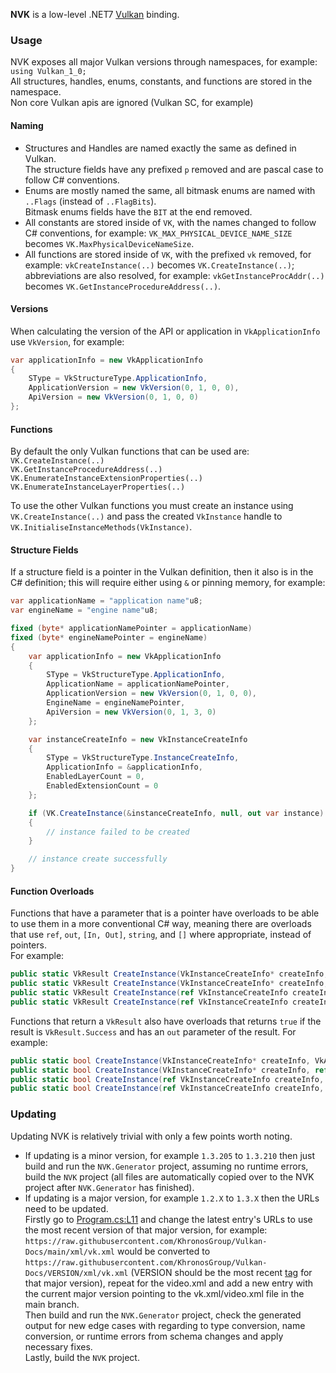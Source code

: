 **NVK** is a low-level .NET7 [Vulkan](https://www.khronos.org/vulkan/) binding.

### Usage
NVK exposes all major Vulkan versions through namespaces, for example: `using Vulkan_1_0;`<br />
All structures, handles, enums, constants, and functions are stored in the namespace.<br />
Non core Vulkan apis are ignored (Vulkan SC, for example)

#### Naming
- Structures and Handles are named exactly the same as defined in Vulkan.<br />
  The structure fields have any prefixed `p` removed and are pascal case to follow C# conventions.
- Enums are mostly named the same, all bitmask enums are named with `..Flags` (instead of `..FlagBits`).<br />
  Bitmask enums fields have the `BIT` at the end removed.
- All constants are stored inside of `VK`, with the names changed to follow C# conventions, for example: `VK_MAX_PHYSICAL_DEVICE_NAME_SIZE` becomes `VK.MaxPhysicalDeviceNameSize`.
- All functions are stored inside of `VK`, with the prefixed `vk` removed, for example: `vkCreateInstance(..)` becomes `VK.CreateInstance(..)`; abbreviations are also resolved, for example: `vkGetInstanceProcAddr(..)` becomes `VK.GetInstanceProcedureAddress(..)`.

#### Versions
When calculating the version of the API or application in `VkApplicationInfo` use `VkVersion`, for example:
```cs
var applicationInfo = new VkApplicationInfo
{
    SType = VkStructureType.ApplicationInfo,
    ApplicationVersion = new VkVersion(0, 1, 0, 0),
    ApiVersion = new VkVersion(0, 1, 0, 0)
};
```

#### Functions
By default the only Vulkan functions that can be used are:<br />
`VK.CreateInstance(..)`<br />
`VK.GetInstanceProcedureAddress(..)`<br />
`VK.EnumerateInstanceExtensionProperties(..)`<br />
`VK.EnumerateInstanceLayerProperties(..)`<br />

To use the other Vulkan functions you must create an instance using `VK.CreateInstance(..)` and pass the created `VkInstance` handle to `VK.InitialiseInstanceMethods(VkInstance)`.

#### Structure Fields
If a structure field is a pointer in the Vulkan definition, then it also is in the C# definition; this will require either using `&` or pinning memory, for example:
```cs
var applicationName = "application name"u8;
var engineName = "engine name"u8;

fixed (byte* applicationNamePointer = applicationName)
fixed (byte* engineNamePointer = engineName)
{
    var applicationInfo = new VkApplicationInfo
    {
        SType = VkStructureType.ApplicationInfo,
        ApplicationName = applicationNamePointer,
        ApplicationVersion = new VkVersion(0, 1, 0, 0),
        EngineName = engineNamePointer,
        ApiVersion = new VkVersion(0, 1, 3, 0)
    };

    var instanceCreateInfo = new VkInstanceCreateInfo
    {
        SType = VkStructureType.InstanceCreateInfo,
        ApplicationInfo = &applicationInfo,
        EnabledLayerCount = 0,
        EnabledExtensionCount = 0
    };

    if (VK.CreateInstance(&instanceCreateInfo, null, out var instance) != VkResult.Success)
    {
        // instance failed to be created
    }

    // instance create successfully
}
```

#### Function Overloads
Functions that have a parameter that is a pointer have overloads to be able to use them in a more conventional C# way, meaning there are overloads that use `ref`, `out`, `[In, Out]`, `string`, and `[]` where appropriate, instead of pointers.<br />
For example:
```cs
public static VkResult CreateInstance(VkInstanceCreateInfo* createInfo, VkAllocationCallbacks* allocator, out VkInstance instance) {}
public static VkResult CreateInstance(VkInstanceCreateInfo* createInfo, ref VkAllocationCallbacks allocator, out VkInstance instance) {}
public static VkResult CreateInstance(ref VkInstanceCreateInfo createInfo, VkAllocationCallbacks* allocator, out VkInstance instance) {}
public static VkResult CreateInstance(ref VkInstanceCreateInfo createInfo, ref VkAllocationCallbacks allocator, out VkInstance instance) {}
```
Functions that return a `VkResult` also have overloads that returns `true` if the result is `VkResult.Success` and has an `out` parameter of the result.
For example:
```cs
public static bool CreateInstance(VkInstanceCreateInfo* createInfo, VkAllocationCallbacks* allocator, out VkInstance instance, out VkResult result) {}
public static bool CreateInstance(VkInstanceCreateInfo* createInfo, ref VkAllocationCallbacks allocator, out VkInstance instance, out VkResult result) {}
public static bool CreateInstance(ref VkInstanceCreateInfo createInfo, VkAllocationCallbacks* allocator, out VkInstance instance, out VkResult result) {}
public static bool CreateInstance(ref VkInstanceCreateInfo createInfo, ref VkAllocationCallbacks allocator, out VkInstance instance, out VkResult result) {}
```

### Updating
Updating NVK is relatively trivial with only a few points worth noting.<br />
- If updating is a minor version, for example `1.3.205` to `1.3.210` then just build and run the `NVK.Generator` project, assuming no runtime errors, build the `NVK` project (all files are automatically copied over to the NVK project after `NVK.Generator` has finished).<br />
- If updating is a major version, for example `1.2.X` to `1.3.X` then the URLs need to be updated.<br />
Firstly go to [Program.cs:L11](https://github.com/Sonozuki/NVK/blob/f41a5a49c5912fb5362edf830dcd7bce3895e72e/NVK.Generator/Program.cs#L11) and change the latest entry's URLs to use the most recent version of that major version, for example: `https://raw.githubusercontent.com/KhronosGroup/Vulkan-Docs/main/xml/vk.xml` would be converted to `https://raw.githubusercontent.com/KhronosGroup/Vulkan-Docs/VERSION/xml/vk.xml` (VERSION should be the most recent [tag](https://github.com/KhronosGroup/Vulkan-Docs/tags) for that major version), repeat for the video.xml and add a new entry with the current major version pointing to the vk.xml/video.xml file in the main branch.<br />
Then build and run the `NVK.Generator` project, check the generated output for new edge cases with regarding to type conversion, name conversion, or runtime errors from schema changes and apply necessary fixes.<br/>
Lastly, build the `NVK` project.